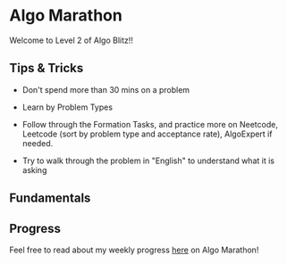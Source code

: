 # Algo Marathon

Welcome to Level 2 of Algo Blitz!!

## Tips & Tricks

- Don't spend more than 30 mins on a problem

- Learn by Problem Types

- Follow through the Formation Tasks, and practice more on Neetcode, Leetcode (sort by problem type and acceptance rate), AlgoExpert if needed.

- Try to walk through the problem in "English" to understand what it is asking

## Fundamentals 


## Progress 

Feel free to read about my weekly progress [here](https://github.com/ngl4/formation_journey/tree/main/AlgoMarathon/Progress) on Algo Marathon!

